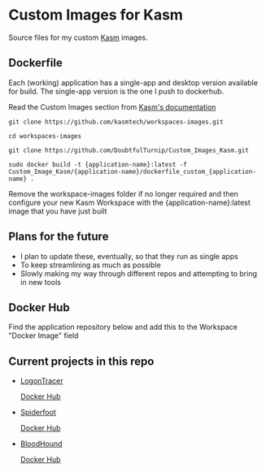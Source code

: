 # Custom Images for Kasm

Source files for my custom [Kasm](https://www.kasmweb.com/) images.


## Dockerfile

Each (working) application has a single-app and desktop version available for build. The single-app version is the one I push to dockerhub.

Read the Custom Images section from [Kasm's documentation](https://www.kasmweb.com/docs/latest/how_to/building_images.html)


``
git clone https://github.com/kasmtech/workspaces-images.git
``

``
cd workspaces-images
``

``
git clone https://github.com/DoubtfulTurnip/Custom_Images_Kasm.git
``

``
sudo docker build -t {application-name}:latest -f Custom_Image_Kasm/{application-name}/dockerfile_custom_{application-name} .
``

Remove the workspace-images folder if no longer required and then configure your new Kasm Workspace with the {application-name}:latest image that you have just built

## Plans for the future

* I plan to update these, eventually, so that they run as single apps
* To keep streamlining as much as possible
* Slowly making my way through different repos and attempting to bring in new tools

## Docker Hub

Find the application repository below and add this to the Workspace "Docker Image" field


## Current projects in this repo

* [LogonTracer](https://github.com/JPCERTCC/LogonTracer)
  
  [Docker Hub](https://hub.docker.com/r/bukshee/logontracer-kasm)
  
* [Spiderfoot](https://github.com/smicallef/spiderfoot)

  [Docker Hub](https://hub.docker.com/r/bukshee/spiderfoot-kasm)
  
* [BloodHound](https://github.com/BloodHoundAD/BloodHound)

  [Docker Hub](https://hub.docker.com/r/bukshee/bloodhound-kasm)

